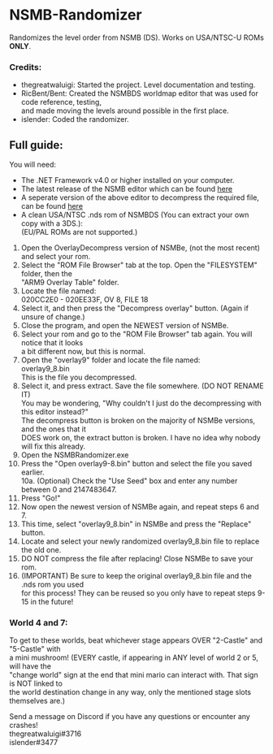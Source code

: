 # NSMB-Randomizer
Randomizes the level order from NSMB (DS). Works on USA/NTSC-U ROMs **ONLY**.  

### Credits:  
- thegreatwaluigi: Started the project. Level documentation and testing.  
- RicBent/Bent: Created the NSMBDS worldmap editor that was used for code reference, testing,  
and made moving the levels around possible in the first place.  
- islender: Coded the randomizer.  

## Full guide:  

You will need:  
- The .NET Framework v4.0 or higher installed on your computer.  
- The latest release of the NSMB editor which can be found [here](https://nsmbhd.net/download/)
- A seperate version of the above editor to decompress the required file, can be found [here](http://www.mediafire.com/file/c0023rbntizjdz7/NSMBe_OverlayDecompress.rar/file)
- A clean USA/NTSC .nds rom of NSMBDS (You can extract your own copy with a 3DS.):    
(EU/PAL ROMs are not supported.)  

1. Open the OverlayDecompress version of NSMBe, (not the most recent) and select your rom.  
2. Select the "ROM File Browser" tab at the top. Open the "FILESYSTEM" folder, then the  
"ARM9 Overlay Table" folder.  
3. Locate the file named:  
020CC2E0 - 020EE33F, OV 8, FILE 18  
4. Select it, and then press the "Decompress overlay" button. (Again if unsure of change.)  
5. Close the program, and open the NEWEST version of NSMBe.  
6. Select your rom and go to the "ROM File Browser" tab again. You will notice that it looks  
a bit different now, but this is normal.  
7. Open the "overlay9" folder and locate the file named:  
overlay9_8.bin  
This is the file you decompressed.  
8. Select it, and press extract. Save the file somewhere. (DO NOT RENAME IT)  
You may be wondering, "Why couldn't I just do the decompressing with this editor instead?"  
The decompress button is broken on the majority of NSMBe versions, and the ones that it  
DOES work on, the extract button is broken. I have no idea why nobody will fix this already.  
9. Open the NSMBRandomizer.exe  
10. Press the "Open overlay9-8.bin" button and select the file you saved earlier.  
10a. (Optional) Check the "Use Seed" box and enter any number between 0 and 2147483647.  
11. Press "Go!"  
12. Now open the newest version of NSMBe again, and repeat steps 6 and 7.  
13. This time, select "overlay9_8.bin" in NSMBe and press the "Replace" button.  
14. Locate and select your newly randomized overlay9_8.bin file to replace the old one.  
15. DO NOT compress the file after replacing! Close NSMBe to save your rom.  
16. (IMPORTANT) Be sure to keep the original overlay9_8.bin file and the .nds rom you used  
for this process! They can be reused so you only have to repeat steps 9-15 in the future!  

### World 4 and 7:  
To get to these worlds, beat whichever stage appears OVER "2-Castle" and "5-Castle" with  
a mini mushroom! (EVERY castle, if appearing in ANY level of world 2 or 5, will have the  
"change world" sign at the end that mini mario can interact with. That sign is NOT linked to  
the world destination change in any way, only the mentioned stage slots themselves are.)  

Send a message on Discord if you have any questions or encounter any crashes!  
thegreatwaluigi#3716  
islender#3477  
